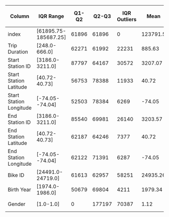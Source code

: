 | Column | IQR Range | Q1-Q2 | Q2-Q3 | IQR Outliers | Mean | Std | Z-Score Range | Z-Score Inliers | Z-Score Outliers |
| --- | --- | --- | --- | --- | --- | --- | --- | --- | --- |
| index | [61895.75-185687.25] | 61896 | 61896 | 0 | 123791.5 | 71471.49 | [-90622.97-338205.97] | 247584 | 0 |
| Trip Duration | [248.0-666.0] | 62271 | 61992 | 22231 | 885.63 | 35937.98 | [-106928.3-108699.56] | 247513 | 71 |
| Start Station ID | [3186.0-3211.0] | 87797 | 64167 | 30572 | 3207.07 | 26.96 | [3126.2-3287.93] | 247583 | 1 |
| Start Station Latitude | [40.72-40.73] | 56753 | 78388 | 11933 | 40.72 | 0.01 | [40.7-40.75] | 243875 | 3709 |
| Start Station Longitude | [-74.05--74.04] | 52503 | 78384 | 6269 | -74.05 | 0.01 | [-74.08--74.01] | 245843 | 1741 |
| End Station ID | [3186.0-3211.0] | 85540 | 69981 | 26140 | 3203.57 | 61.58 | [3018.83-3388.31] | 247478 | 106 |
| End Station Latitude | [40.72-40.73] | 62187 | 64246 | 7377 | 40.72 | 0.01 | [40.7-40.75] | 242054 | 5530 |
| End Station Longitude | [-74.05--74.04] | 62122 | 71391 | 6287 | -74.05 | 0.01 | [-74.08--74.01] | 245412 | 2172 |
| Bike ID | [24491.0-24719.0] | 61613 | 62957 | 58251 | 24935.26 | 748.47 | [22689.85-27180.67] | 247052 | 532 |
| Birth Year | [1974.0-1986.0] | 50679 | 69804 | 4211 | 1979.34 | 9.6 | [1950.54-2008.13] | 227687 | 898 |
| Gender | [1.0-1.0] | 0 | 177197 | 70387 | 1.12 | 0.52 | [-0.43-2.68] | 247584 | 0 |
